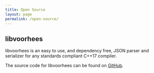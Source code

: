 ```yaml
---
title: Open Source
layout: page
permalink: /open-source/
---
```


## libvoorhees

libvoorhees is an easy to use, and dependency free, JSON parser and serializer
for any standards compliant C++17 compiler.

The source code for libvoorhees can be found on [GitHub](//github.com/sequence-point/libvoorhees).
